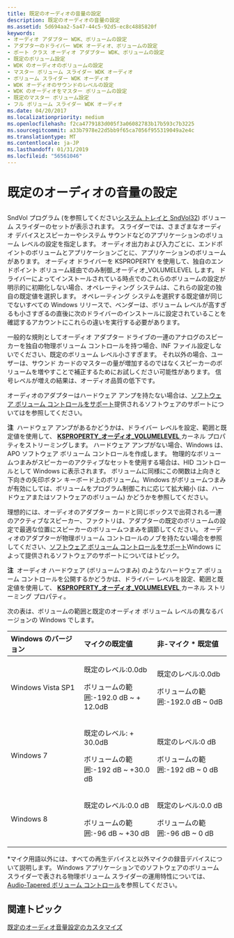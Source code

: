 ```yaml
---
title: 既定のオーディオの音量の設定
description: 既定のオーディオの音量の設定
ms.assetid: 5d694aa2-5a47-44c5-92d5-ec8c4885820f
keywords:
- オーディオ アダプター WDK、ボリュームの設定
- アダプターのドライバー WDK オーディオ、ボリュームの設定
- ポート クラス オーディオ アダプター WDK、ボリュームの設定
- 既定のボリューム設定
- WDK のオーディオのボリュームの設定
- マスター ボリューム スライダー WDK オーディオ
- ボリューム スライダー WDK オーディオ
- WDK オーディオのサウンドのレベルの設定
- WDK のオーディオをマスター ボリュームの設定
- 既定のマスター ボリューム設定
- フル ボリューム スライダー WDK オーディオ
ms.date: 04/20/2017
ms.localizationpriority: medium
ms.openlocfilehash: f2ca4779183d005f3a06082783b17b593c7b3225
ms.sourcegitcommit: a33b7978e22d5bb9f65ca7056f955319049a2e4c
ms.translationtype: MT
ms.contentlocale: ja-JP
ms.lasthandoff: 01/31/2019
ms.locfileid: "56561046"
---
```

# <a name="default-audio-volume-settings"></a>既定のオーディオの音量の設定


## <span id="default_audio_volume_settings"></span><span id="DEFAULT_AUDIO_VOLUME_SETTINGS"></span>


SndVol プログラム (を参照してください[システム トレイと SndVol32](systray-and-sndvol32.md)) ボリューム スライダーのセットが表示されます。 スライダーでは、さまざまなオーディオ デバイスとスピーカーやシステム サウンドなどのアプリケーションのボリューム レベルの設定を指定します。 オーディオ出力および入力ごとに、エンドポイントのボリュームとアプリケーションごとに、アプリケーションのボリュームがあります。 オーディオ ドライバーを KSPROPERTY を使用して、独自のエンドポイント ボリューム経由でのみ制御\_オーディオ\_VOLUMELEVEL します。 ドライバーによってインストールされている時点でのこれらのボリュームの設定が明示的に初期化しない場合、オペレーティング システムは、これらの設定の独自の既定値を選択します。 オペレーティング システムを選択する既定値が同じでないすべての Windows リリースで、ベンダーは、ボリューム レベルが高すぎるも小さすぎるの直後に次のドライバーのインストールに設定されていることを確認するアカウントにこれらの違いを実行する必要があります。

一般的な規則としてオーディオ アダプター ドライブの一連のアナログのスピーカーを独自の物理ボリューム コントロールを持つ場合、INF ファイル設定しないでください、既定のボリューム レベル小さすぎます。 それ以外の場合、ユーザーは、サウンド カードのマスターの量が増加するのではなくスピーカーのボリュームを増やすことで補正するためにお試しください可能性があります。 信号レベルが増えの結果は、オーディオ品質の低下です。

オーディオのアダプターはハードウェア アンプを持たない場合は、[ソフトウェア ボリューム コントロールをサポート](software-volume-control-support.md)提供されるソフトウェアのサポートについてはを参照してください。

**注**  ハードウェア アンプがあるかどうかは、ドライバー レベルを設定、範囲と既定値を使用して、 [ **KSPROPERTY\_オーディオ\_VOLUMELEVEL** ](https://msdn.microsoft.com/library/windows/hardware/ff537309)カーネル プロパティをストリーミングします。 ハードウェア アンプがない場合、Windows は、APO ソフトウェア ボリューム コントロールを作成します。
物理的なボリュームつまみがスピーカーのアクティブなセットを使用する場合は、HID コントロールとして Windows に表示されます。 ボリュームに同様にこの関数は上向きと下向きの矢印ボタン キーボード上のボリューム。Windows がボリュームつまみが有効にしては、ボリュームをプログラム制御これに応じて拡大縮小 (は、ハードウェアまたはソフトウェアのボリューム) かどうかを参照してください。

 

理想的には、オーディオのアダプター カードと同じボックスで出荷される一連のアクティブなスピーカー、ファクトリは、アダプターの既定のボリュームの設定で最適な位置にスピーカーのボリュームつまみを調節してください。 オーディオのアダプターが物理ボリューム コントロールのノブを持たない場合を参照してください、[ソフトウェア ボリューム コントロールをサポート](https://msdn.microsoft.com/library/windows/hardware/ff539263)Windows によって提供されるソフトウェアのサポートについてはトピック。

**注**  オーディオ ハードウェア (ボリュームつまみ) のようなハードウェア ボリューム コントロールを公開するかどうかは、ドライバー レベルを設定、範囲と既定値を使用して、 [ **KSPROPERTY\_オーディオ\_VOLUMELEVEL** ](https://msdn.microsoft.com/library/windows/hardware/ff537309)カーネル ストリーミング プロパティ。

 

次の表は、ボリュームの範囲と既定のオーディオ ボリューム レベルの異なるバージョンの Windows でします。

<table>
<colgroup>
<col width="33%" />
<col width="33%" />
<col width="33%" />
</colgroup>
<thead>
<tr class="header">
<th align="left">Windows のバージョン</th>
<th align="left">マイクの既定値</th>
<th align="left">非-マイク * 既定値</th>
</tr>
</thead>
<tbody>
<tr class="odd">
<td align="left">Windows Vista SP1</td>
<td align="left"><p>既定のレベル:0.0db</p>
<p>ボリュームの範囲:-192.0 dB ~ + 12.0dB</p></td>
<td align="left"><p>既定のレベル:0.0db</p>
<p>ボリュームの範囲:-192.0 dB ~ 0dB</p></td>
</tr>
<tr class="even">
<td align="left">Windows 7</td>
<td align="left"><p>既定のレベル: + 30.0dB</p>
<p>ボリュームの範囲:-192 dB ~ +30.0 dB</p></td>
<td align="left"><p>既定のレベル:0 dB</p>
<p>ボリュームの範囲:-192 dB ~ 0 dB</p></td>
</tr>
<tr class="odd">
<td align="left">Windows 8</td>
<td align="left"><p>既定のレベル:0.0 dB</p>
<p>ボリュームの範囲:-96 dB ~ +30 dB</p></td>
<td align="left"><p>既定のレベル:0.0 dB</p>
<p>ボリュームの範囲:-96 dB ~ 0 dB</p></td>
</tr>
</tbody>
</table>

 

\*マイク用語以外には、すべての再生デバイスと以外マイクの録音デバイスについて説明します。
Windows アプリケーションでのソフトウェアのボリューム スライダーで表される物理ボリューム スライダーの運用特性については、[Audio-Tapered ボリューム コントロール](https://msdn.microsoft.com/library/windows/desktop/dd370798.aspx)を参照してください。

## <a name="span-idrelatedtopicsspanrelated-topics"></a><span id="related_topics"></span>関連トピック
[既定のオーディオ音量設定のカスタマイズ](customizing-default-audio-volume-settings.md)  



